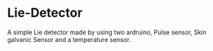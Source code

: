 # Lie-Detector
A simple Lie detector made by using two ardruino, Pulse sensor, Skin galvanic Sensor and a temperature sensor.
